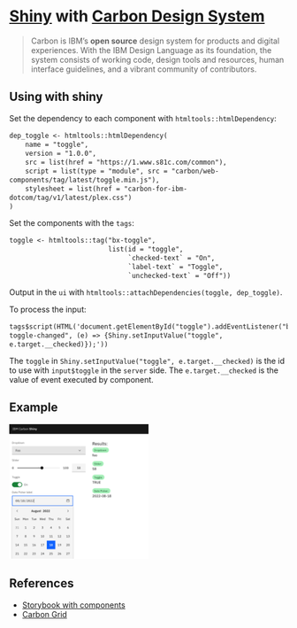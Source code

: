 # [Shiny](https://shiny.rstudio.com/) with [Carbon Design System](https://carbondesignsystem.com/)

> Carbon is IBM’s **open source** design system for products and digital experiences. With the IBM Design Language as its foundation, the system consists of working code, design tools and resources, human interface guidelines, and a vibrant community of contributors.

## Using with shiny

Set the dependency to each component with `htmltools::htmlDependency`:

```
dep_toggle <- htmltools::htmlDependency(
    name = "toggle",
    version = "1.0.0",
    src = list(href = "https://1.www.s81c.com/common"),
    script = list(type = "module", src = "carbon/web-components/tag/latest/toggle.min.js"),
    stylesheet = list(href = "carbon-for-ibm-dotcom/tag/v1/latest/plex.css")
)
```

Set the components with the `tags`:

```
toggle <- htmltools::tag("bx-toggle", 
                         list(id = "toggle",
                              `checked-text` = "On",
                              `label-text` = "Toggle",
                              `unchecked-text` = "Off"))
```

Output in the `ui` with `htmltools::attachDependencies(toggle, dep_toggle)`.

To process the input:

```
tags$script(HTML('document.getElementById("toggle").addEventListener("bx-toggle-changed", (e) => {Shiny.setInputValue("toggle", e.target.__checked)});'))
```

The `toggle` in `Shiny.setInputValue("toggle", e.target.__checked)` is the id to use with `input$toggle` in the `server` side. The `e.target.__checked` is the value of event executed by component.

## Example

<img src="example.png" width="50%">

## References

- [Storybook with components](https://web-components.carbondesignsystem.com/)
- [Carbon Grid](https://github.com/carbon-design-system/carbon/tree/v10/packages/grid)
